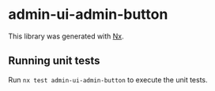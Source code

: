 # admin-ui-admin-button

This library was generated with [Nx](https://nx.dev).

## Running unit tests

Run `nx test admin-ui-admin-button` to execute the unit tests.

